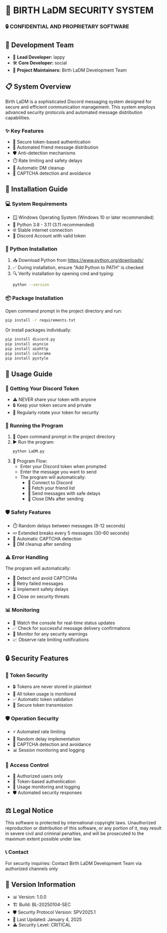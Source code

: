 # 🌟 BIRTH LaDM SECURITY SYSTEM
### 🔒 CONFIDENTIAL AND PROPRIETARY SOFTWARE

## 👥 Development Team
- 👑 **Lead Developer:** lappy
- 🛠️ **Core Developer:** social
- 🏢 **Project Maintainers:** Birth LaDM Development Team

## 📋 System Overview
Birth LaDM is a sophisticated Discord messaging system designed for secure and
efficient communication management. This system employs advanced security protocols
and automated message distribution capabilities.

### ✨ Key Features
- 🔐 Secure token-based authentication
- 📨 Automated friend message distribution
- 🛡️ Anti-detection mechanisms
- ⏱️ Rate limiting and safety delays
- 🧹 Automatic DM cleanup
- 🤖 CAPTCHA detection and avoidance

## 🚀 Installation Guide

### 💻 System Requirements
- 🪟 Windows Operating System (Windows 10 or later recommended)
- 🐍 Python 3.8 - 3.11 (3.11 recommended)
- 🌐 Stable internet connection
- 📱 Discord Account with valid token

### 🔧 Python Installation
1. 📥 Download Python from https://www.python.org/downloads/
2. ✅ During installation, ensure "Add Python to PATH" is checked
3. 🔍 Verify installation by opening cmd and typing:
   ```bash
   python --version
   ```

### 📦 Package Installation
Open command prompt in the project directory and run:
```bash
pip install -r requirements.txt
```

Or install packages individually:
```bash
pip install discord.py
pip install asyncio
pip install aiohttp
pip install colorama
pip install pystyle
```

## 📘 Usage Guide

### 🔑 Getting Your Discord Token
- ⚠️ NEVER share your token with anyone
- 🔒 Keep your token secure and private
- 🔄 Regularly rotate your token for security

### 🚀 Running the Program
1. 📂 Open command prompt in the project directory
2. ▶️ Run the program:
   ```bash
   python LaDM.py
   ```
3. 🎯 Program Flow:
   - Enter your Discord token when prompted
   - Enter the message you want to send
   - The program will automatically:
     - 🔗 Connect to Discord
     - 👥 Fetch your friend list
     - 📨 Send messages with safe delays
     - 🧹 Close DMs after sending

### 🛡️ Safety Features
- ⏱️ Random delays between messages (8-12 seconds)
- 💤 Extended breaks every 5 messages (30-60 seconds)
- 🤖 Automatic CAPTCHA detection
- 🧹 DM cleanup after sending

### ⚠️ Error Handling
The program will automatically:
- 🚫 Detect and avoid CAPTCHAs
- 🔄 Retry failed messages
- ⏳ Implement safety delays
- 🚪 Close on security threats

### 📊 Monitoring
- 👀 Watch the console for real-time status updates
- ✅ Check for successful message delivery confirmations
- 🚨 Monitor for any security warnings
- 📈 Observe rate limiting notifications

## 🔒 Security Features

### 🔐 Token Security
- 🔒 Tokens are never stored in plaintext
- 📝 All token usage is monitored
- ✅ Automatic token validation
- 🔐 Secure token transmission

### 🛡️ Operation Security
- ⚡ Automated rate limiting
- 🎲 Random delay implementation
- 🤖 CAPTCHA detection and avoidance
- 📊 Session monitoring and logging

### 🔑 Access Control
- 👤 Authorized users only
- 🔐 Token-based authentication
- 📝 Usage monitoring and logging
- 🛡️ Automated security responses

## ⚖️ Legal Notice
This software is protected by international copyright laws. Unauthorized
reproduction or distribution of this software, or any portion of it, may result
in severe civil and criminal penalties, and will be prosecuted to the maximum
extent possible under law.

### 📞 Contact
For security inquiries:
Contact Birth LaDM Development Team via authorized channels only

## 📌 Version Information
- 📊 Version: 1.0.0
- 🏗️ Build: BL-20250104-SEC
- 🛡️ Security Protocol Version: SPV2025.1
- 📅 Last Updated: January 4, 2025
- ⚠️ Security Level: CRITICAL
